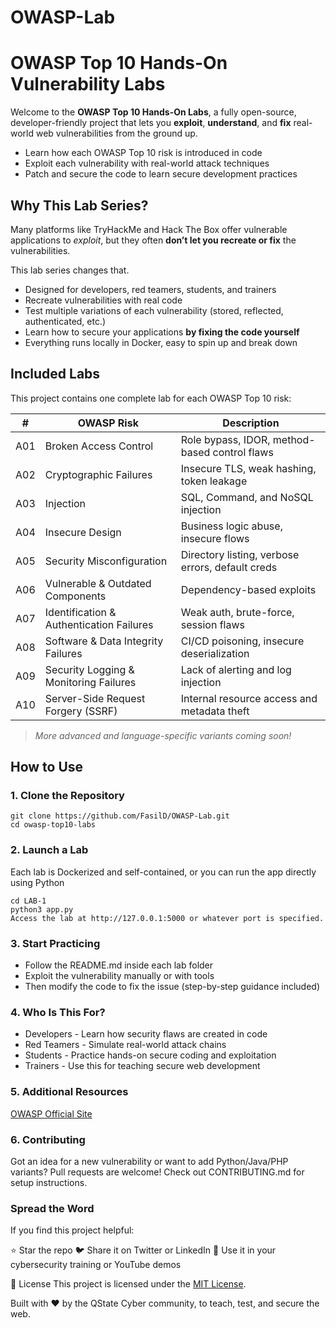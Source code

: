 # OWASP-Lab
# OWASP Top 10 Hands-On Vulnerability Labs

Welcome to the **OWASP Top 10 Hands-On Labs**,  a fully open-source, developer-friendly project that lets you **exploit**, **understand**, and **fix** real-world web vulnerabilities from the ground up.

- Learn how each OWASP Top 10 risk is introduced in code  
- Exploit each vulnerability with real-world attack techniques  
- Patch and secure the code to learn secure development practices

## Why This Lab Series?

Many platforms like TryHackMe and Hack The Box offer vulnerable applications to *exploit*, but they often **don’t let you recreate or fix** the vulnerabilities.

This lab series changes that.

- Designed for developers, red teamers, students, and trainers  
- Recreate vulnerabilities with real code  
- Test multiple variations of each vulnerability (stored, reflected, authenticated, etc.)  
- Learn how to secure your applications **by fixing the code yourself**  
- Everything runs locally in Docker, easy to spin up and break down


## Included Labs

This project contains one complete lab for each OWASP Top 10 risk:

| #   | OWASP Risk                               | Description                                      |
| --- | ---------------------------------------- | ------------------------------------------------ |
| A01 | Broken Access Control                    | Role bypass, IDOR, method-based control flaws    |
| A02 | Cryptographic Failures                   | Insecure TLS, weak hashing, token leakage        |
| A03 | Injection                                | SQL, Command, and NoSQL injection                |
| A04 | Insecure Design                          | Business logic abuse, insecure flows             |
| A05 | Security Misconfiguration                | Directory listing, verbose errors, default creds |
| A06 | Vulnerable & Outdated Components         | Dependency-based exploits                        |
| A07 | Identification & Authentication Failures | Weak auth, brute-force, session flaws            |
| A08 | Software & Data Integrity Failures       | CI/CD poisoning, insecure deserialization        |
| A09 | Security Logging & Monitoring Failures   | Lack of alerting and log injection               |
| A10 | Server-Side Request Forgery (SSRF)       | Internal resource access and metadata theft      |

> *More advanced and language-specific variants coming soon!*

## How to Use

### 1. Clone the Repository

```
git clone https://github.com/FasilD/OWASP-Lab.git
cd owasp-top10-labs
```
### 2. Launch a Lab
Each lab is Dockerized and self-contained, or you can run the app directly using Python
```
cd LAB-1
python3 app.py
Access the lab at http://127.0.0.1:5000 or whatever port is specified.
```

### 3. Start Practicing
- Follow the README.md inside each lab folder
- Exploit the vulnerability manually or with tools
- Then modify the code to fix the issue (step-by-step guidance included)

### 4. Who Is This For?
- Developers - Learn how security flaws are created in code
- Red Teamers - Simulate real-world attack chains
- Students - Practice hands-on secure coding and exploitation
- Trainers - Use this for teaching secure web development
### 5. Additional Resources

[OWASP Official Site](https://owasp.org/www-project-top-ten/)

### 6. Contributing
Got an idea for a new vulnerability or want to add Python/Java/PHP variants?
Pull requests are welcome! Check out CONTRIBUTING.md for setup instructions.

### Spread the Word
If you find this project helpful:

⭐ Star the repo
🐦 Share it on Twitter or LinkedIn
🎥 Use it in your cybersecurity training or YouTube demos

📄 License
This project is licensed under the [MIT License](./LICENSE).

Built with ❤️ by the QState Cyber community, to teach, test, and secure the web.
